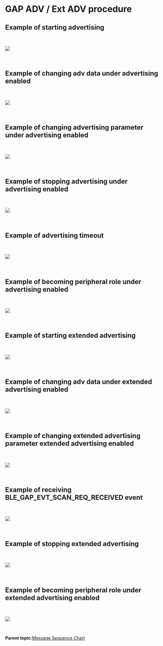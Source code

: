 # GAP ADV / Ext ADV procedure

## Example of starting advertising

<br />

![](GUID-1D45108A-89D1-488F-9C09-7B574B2157EF-low.png)

<br />

## Example of changing adv data under advertising enabled

<br />

![](GUID-C2613FC1-83ED-42E8-9DC2-9DB09D21B340-low.png)

<br />

## Example of changing advertising parameter under advertising enabled

<br />

![](GUID-D18B2E21-5091-454E-B2A5-5DC590BF249E-low.png)

<br />

## Example of stopping advertising under advertising enabled

<br />

![](GUID-B583CF5C-DE8C-48CF-9553-CDD59692C8F5-low.png)

<br />

## Example of advertising timeout

<br />

![](GUID-6E121CE4-FB3A-4D08-8C98-7BE6DB2E0258-low.png)

<br />

## Example of becoming peripheral role under advertising enabled

<br />

![](GUID-7B1EAAE9-8328-4D49-B9C0-126543FAEFA5-low.png)

<br />

## Example of starting extended advertising

<br />

![](GUID-54F9550C-7F11-4040-A907-DB518ED5F42C-low.png)

<br />

## Example of changing adv data under extended advertising enabled

<br />

![](GUID-784C67E0-E036-4F65-8F0A-AA8C5D1588E6-low.png)

<br />

## Example of changing extended advertising parameter extended advertising enabled

<br />

![](GUID-64FD7566-B9E5-46E7-ACB9-CFE966F90B61-low.png)

<br />

## Example of receiving BLE\_GAP\_EVT\_SCAN\_REQ\_RECEIVED event

<br />

![](GUID-7C340F5C-6805-4AD4-8E64-F56CD982E250-low.png)

<br />

## Example of stopping extended advertising

<br />

![](GUID-A114A909-8ABC-4654-B25D-50386E1481F4-low.png)

<br />

## Example of becoming peripheral role under extended advertising enabled

<br />

![](GUID-8F73B113-043B-45E0-8FED-6A25B45FC802-low.png)

<br />

**Parent topic:**[Message Sequence Chart](GUID-1A7E8B4B-B471-43E1-BC73-81D705900D18.md)

